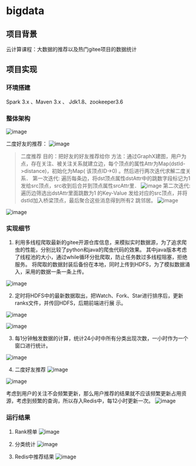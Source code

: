 # bigdata

## 项目背景

云计算课程：大数据的推荐以及热门gitee项目的数据统计

## 项目实现

### 环境搭建

Spark 3.x 、Maven 3.x 、 Jdk1.8、zookeeper3.6

### 整体架构

![image](https://user-images.githubusercontent.com/58102870/230713243-9a9d014b-c663-47a4-9d19-8e936937ca71.png)

二度好友的推荐：
![image](https://user-images.githubusercontent.com/58102870/230713255-69e47511-610a-4e20-bc0e-f5c21d86084c.png)

> 二度推荐
> 目的：把好友的好友推荐给你
> 方法：通过GraphX建图，用户为点，存在关注、被关注关系就建立边，每个顶点的属性Attr为Map(dstId->distance)，初始化为Map( 该顶点ID->0) 。然后进行两次迭代求解二度关系．
> 第一次迭代: 遍历每条边，将dst顶点属性dstAttr中的跳数字段标记为1 发给src顶点，src收到后合并到顶点属性srcAttr里．
> ![image](https://user-images.githubusercontent.com/58102870/230713304-575391bb-9c18-4064-acf6-7713ac5d497e.png)
> 第二次迭代: 遍历边筛选出dstAttr里面跳数为1 的Key-Value 发给对应的src顶点，并将dstId加入桥梁顶点，最后聚合这些消息得到所有2 跳邻居。
> ![image](https://user-images.githubusercontent.com/58102870/230713312-429e105c-25df-4c95-bd61-d34bc1305a93.png)

![image](https://user-images.githubusercontent.com/58102870/230713081-758da831-601d-401a-8cb6-d2f9b7985d1d.png)

### 实现细节

1. 利用多线程爬取最新的gitee开源仓库信息，来模拟实时数据源，为了追求爬虫的性能，分别比较了python和java的爬虫代码的效果。
其中java版本考虑了线程池的大小，通过while循环分批爬取，防止任务数过多线程阻塞，拒绝服务。
将爬取的数据封装后备份在本地，同时上传到HDFS，为了模拟数据涌入，采用的数据一条一条上传。

![image](https://user-images.githubusercontent.com/58102870/230713179-87459597-7f39-4a95-a2b7-fc57dbd48d7d.png)

2. 定时将HDFS中的最新数据取出，把Watch、Fork、Star进行排序后，更新ranks文件，并传回HDFS，后期前端进行展
示。

![image](https://user-images.githubusercontent.com/58102870/230713167-73bebf0f-595d-4da3-bf83-d212441a7c41.png)

![image](https://user-images.githubusercontent.com/58102870/230713170-2a408af9-f337-4bd8-914c-793dd8a74b57.png)

3. 每1分钟触发数据的计算，统计24小时中所有分类出现次数，一小时作为一个窗口进行统计。

![image](https://user-images.githubusercontent.com/58102870/230713146-2094ed57-6bb3-4850-90e3-6b2e532620fb.png)

4. 二度好友推荐
![image](https://user-images.githubusercontent.com/58102870/230713344-d12712b9-867b-418a-bdf1-5a1017636904.png)

![image](https://user-images.githubusercontent.com/58102870/230713349-bf87e0fc-9459-443f-97e6-4eeecb10ccea.png)

考虑到用户的关注不会频繁更新，那么用户推荐的结果就不应该频繁更新占用资源，考虑到频繁的查询，所以存入Redis中，每12小时更新一次。
![image](https://user-images.githubusercontent.com/58102870/230713359-3c370b29-bad8-46cc-8a69-f70e92a207c1.png)

### 运行结果

1. Rank榜单
![image](https://user-images.githubusercontent.com/58102870/230713408-dee6cb61-b8da-4494-9d25-aa7bd3798509.png)

2. 分类统计
![image](https://user-images.githubusercontent.com/58102870/230713417-9c1eb981-7345-40fb-adce-ae845f55490d.png)

3. Redis中推荐结果
![image](https://user-images.githubusercontent.com/58102870/230713388-37d21907-3207-48b2-ba98-c42ed9b06a8f.png)

